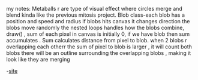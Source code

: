 my notes:
Metaballs r are type of visual effect where
circles merge and blend kinda like the previous mitosis project.
Blob class-each blob has a position and speed and radius
if blobs hits canvas it changes direction
the blobs move randomly
the nested loops handles how the blobs combine, draw() , 
sum of each pixel in canvas is initially 0, if we have blob then sum accumulates . Sum calculates distance from pixel to blob.
when 2 blobs r overlapping each otherr the sum of pixel to blob is larger , it will count both blobs
there will be an outline surrounding the overlapping blobs , making it look like they are merging

 
-[site](https://www.gamedev.net/articles/programming/graphics/exploring-metaballs-and-isosurfaces-in-2d-r2556/)
